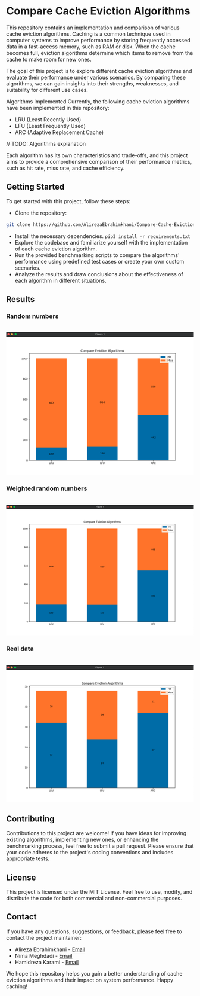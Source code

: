 # Compare Cache Eviction Algorithms

This repository contains an implementation and comparison of various cache eviction algorithms. Caching is a common technique used in computer systems to improve performance by storing frequently accessed data in a fast-access memory, such as RAM or disk. When the cache becomes full, eviction algorithms determine which items to remove from the cache to make room for new ones.

The goal of this project is to explore different cache eviction algorithms and evaluate their performance under various scenarios. By comparing these algorithms, we can gain insights into their strengths, weaknesses, and suitability for different use cases.

Algorithms Implemented
Currently, the following cache eviction algorithms have been implemented in this repository:

- LRU (Least Recently Used)
- LFU (Least Frequently Used)
- ARC (Adaptive Replacement Cache)

// TODO: Algorithms explanation

Each algorithm has its own characteristics and trade-offs, and this project aims to provide a comprehensive comparison of their performance metrics, such as hit rate, miss rate, and cache efficiency.

## Getting Started

To get started with this project, follow these steps:

- Clone the repository:
```bash
git clone https://github.com/AlirezaEbrahimkhani/Compare-Cache-Eviction-Algorithms.git
```

- Install the necessary dependencies. `pip3 install -r requirements.txt`
- Explore the codebase and familiarize yourself with the implementation of each cache eviction algorithm.
- Run the provided benchmarking scripts to compare the algorithms' performance using predefined test cases or create your own custom scenarios.
- Analyze the results and draw conclusions about the effectiveness of each algorithm in different situations.

## Results
### Random numbers
<br>
<img src="assets/random-numbers.png">

### Weighted random numbers
<br>
<img src="assets/wighted-random-numbers.png">

### Real data
<br>
<img src="assets/real-data.png">


## Contributing

Contributions to this project are welcome! If you have ideas for improving existing algorithms, implementing new ones, or enhancing the benchmarking process, feel free to submit a pull request. Please ensure that your code adheres to the project's coding conventions and includes appropriate tests.

## License

This project is licensed under the MIT License. Feel free to use, modify, and distribute the code for both commercial and non-commercial purposes.

## Contact

If you have any questions, suggestions, or feedback, please feel free to contact the project maintainer:

- Alireza Ebrahimkhani - [Email](alirezaebrahimkhanidev@gmail.com)
- Nima Meghdadi - [Email](meghdadi.nima@gmail.com)
- Hamidreza Karami - [Email](hamidrezakarami16@gmail.com)

We hope this repository helps you gain a better understanding of cache eviction algorithms and their impact on system performance. Happy caching!
